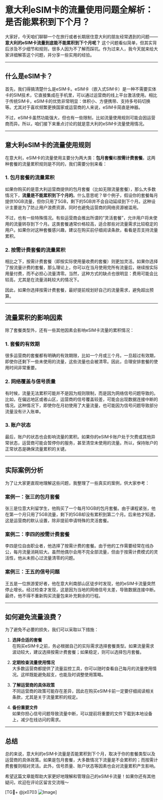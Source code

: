 # 意大利eSIM卡的流量使用问题全解析：是否能累积到下个月？

大家好，今天咱们聊聊一个在旅行或者长期居住意大利的朋友经常遇到的问题——**意大利的eSIM卡流量到底能不能累积到下个月呢？** 这个问题看似简单，但其实背后涉及不少细节和规则，很多人因为不了解而踩坑。作为过来人，我今天就来给大家详细解答这个问题，并分享一些实用的经验。

---

## 什么是eSIM卡？

首先，我们得搞清楚什么是eSIM卡。eSIM卡（嵌入式SIM卡）是一种不需要实体卡的SIM技术，它直接集成在手机里，可以通过运营商的线上平台激活使用。相比于传统SIM卡，eSIM卡的优势非常明显：体积小、方便携带、支持多号码切换等。尤其对于喜欢频繁更换国家或运营商的人来说，eSIM卡简直是神器。

不过，eSIM卡虽然功能强大，但也有一些限制，比如流量使用规则可能会因运营商而异。所以，咱们接下来重点讨论的就是意大利的eSIM卡流量使用情况。

---

## 意大利eSIM卡的流量使用规则

在意大利，eSIM卡的流量使用主要分为两大类：**包月套餐**和**按需计费套餐**。这两种套餐的流量累积规则是不同的，我们需要分别来看：

### 1. 包月套餐的流量累积

如果你购买的是意大利运营商提供的包月套餐（比如无限流量套餐），那么大多数情况下，**流量是不能累积到下个月的**。什么意思呢？举个例子，假设你的套餐每月提供10GB流量，但你只用了5GB，剩下的5GB并不会自动延续到下个月。这种设计主要是为了防止用户浪费资源，同时也避免运营商的网络资源被滥用。

不过，也有一些特殊情况。有些运营商会推出所谓的“灵活套餐”，允许用户将未使用的流量转存到下个月。这类套餐通常价格较高，适合那些对流量需求比较稳定的用户。如果你对这种套餐感兴趣，建议在购买前仔细阅读条款，看看是否支持流量累积。

### 2. 按需计费套餐的流量累积

相比之下，按需计费套餐（即按实际使用量收费的套餐）则更加灵活。如果你选择了按流量计费的套餐，那么理论上，你可以在当月使用完所有流量后，继续按实际用量付费，而不必担心流量清零。当然，这种方式的缺点也很明显：费用可能会比较高，尤其是在流量消耗较大的情况下。

因此，如果你选择按需计费套餐，最好提前规划好自己的流量需求，避免超出预算。

---

## 流量累积的影响因素

除了套餐类型外，还有一些其他因素会影响eSIM卡流量的累积情况：

### 1. 套餐的有效期

很多运营商的套餐都有明确的有效期限，比如一个月或三个月。一旦超过有效期，即使你还剩下一些未使用的流量，这些流量也会被清零。因此，合理安排套餐的使用时间非常重要。

### 2. 网络覆盖与信号质量

有时候，流量无法累积可能并不是因为规则限制，而是因为网络信号问题导致的。比如，在偏远地区或者山区，运营商的信号覆盖较差，可能会出现数据连接中断的情况。这种情况下，即使你在月初使用了大量流量，也可能因为信号问题导致部分流量没有计入账单。

### 3. 账户状态

最后，账户的状态也会影响流量的累积。如果你的eSIM卡账户处于欠费或其他异常状态，运营商可能会暂停你的服务，甚至清空未使用的流量。所以，保持账户的正常状态是确保流量累积的关键。

---

## 实际案例分析

为了让大家更直观地理解这些问题，我整理了一些真实的案例，供大家参考：

### 案例一：张三的包月套餐

张三是位意大利留学生，他购买了一个每月10GB的包月套餐。由于课程紧张，他在第一个月只用了5GB流量，剩下的5GB却没有累积到第二个月。后来他才知道，这是运营商的默认设置，除非提前申请特殊的灵活套餐。

### 案例二：李四的按需计费套餐

李四是位自由职业者，他选择了按需计费的套餐。由于他的工作需要经常在线办公，每月流量消耗较大。虽然他偶尔会用不完全部流量，但由于按需计费模式的灵活性，他从未担心过流量清零的问题。

### 案例三：王五的信号问题

王五是一位旅游爱好者，他在意大利南部山区徒步时发现，他的eSIM卡流量突然停止增长。经过检查才发现，这是因为当地的网络信号太差，导致数据连接中断。最终，他不得不重新购买流量包来补充剩余的行程。

---

## 如何避免流量浪费？

为了避免不必要的损失，我们可以采取以下措施：

1. **选择合适的套餐**  
   在购买eSIM卡之前，务必根据自己的实际需求选择套餐类型。如果流量需求波动较大，建议选择按需计费套餐；如果稳定，则可以选择包月套餐。

2. **定期检查流量使用情况**  
   大多数运营商都提供了流量监控工具，你可以随时查看自己每月的流量使用情况。这样既能避免超支，也能及时调整使用策略。

3. **了解运营商的具体政策**  
   不同运营商的政策可能存在差异，因此在购买eSIM卡前一定要仔细阅读相关条款，尤其是关于流量累积的规定。

4. **备份重要文件**  
   如果你担心信号问题导致流量中断，可以提前将重要的文件下载到本地设备上，减少在线访问的需求。

---

## 总结

总的来说，意大利的eSIM卡流量是否能累积到下个月，取决于你的套餐类型以及运营商的具体政策。如果是包月套餐，大多数情况下流量是不会累积的；而按需计费套餐则相对灵活。此外，信号质量、账户状态等因素也会对流量累积产生影响。

希望这篇文章能帮助大家更好地理解和管理自己的eSIM卡流量！如果你还有其他疑问，欢迎在评论区留言交流哦～ 

[TG💪+ @jx0703 ![Image](https://github.com/user-attachments/assets/dbca1d08-cadb-493c-b0ec-ad6f7a83f270)]